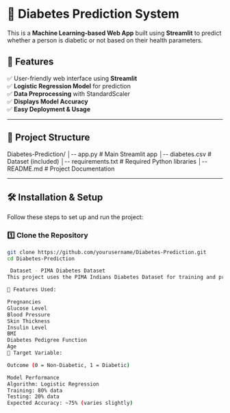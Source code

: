 # 🚀 Diabetes Prediction System

This is a **Machine Learning-based Web App** built using **Streamlit** to predict whether a person is diabetic or not based on their health parameters.

## 📌 Features
✅ User-friendly web interface using **Streamlit**  
✅ **Logistic Regression Model** for prediction  
✅ **Data Preprocessing** with StandardScaler  
✅ **Displays Model Accuracy**  
✅ **Easy Deployment & Usage**  

---

## 📂 Project Structure
Diabetes-Prediction/ │-- app.py # Main Streamlit app │-- diabetes.csv # Dataset (included) │-- requirements.txt # Required Python libraries │-- README.md # Project Documentation



---

## 🛠️ Installation & Setup
Follow these steps to set up and run the project:

### 1️⃣ **Clone the Repository**
```sh
git clone https://github.com/yourusername/Diabetes-Prediction.git
cd Diabetes-Prediction

 Dataset - PIMA Diabetes Dataset
This project uses the PIMA Indians Diabetes Dataset for training and prediction. The dataset is included in this repository as diabetes.csv.

🔹 Features Used:

Pregnancies
Glucose Level
Blood Pressure
Skin Thickness
Insulin Level
BMI
Diabetes Pedigree Function
Age
🔹 Target Variable:

Outcome (0 = Non-Diabetic, 1 = Diabetic)

Model Performance
Algorithm: Logistic Regression
Training: 80% data
Testing: 20% data
Expected Accuracy: ~75% (varies slightly)
